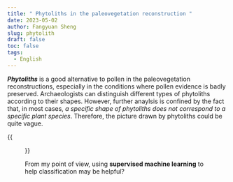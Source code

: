 ```yaml
---
title: " Phytoliths in the paleovegetation reconstruction "
date: 2023-05-02
author: Fangyuan Sheng
slug: phytolith
draft: false
toc: false
tags:
  - English
---
```


***Phytoliths*** is a good alternative to pollen in the paleovegetation reconstructions, especially in the conditions where pollen evidence is badly preserved. Archaeologists can distinguish different types of phytoliths according to their shapes. However, further anaylsis is confined by the fact that, in most cases, *a specific shape of phytoliths does not correspond to a specific plant species*. Therefore, the picture drawn by phytoliths could be quite vague. 

{{<figure src="https://hellenshengfy.github.io/lith.jpg" title=" Photo credit to handout of Prof. Pan Yan (Fudan University)">}}

From my point of view, using **supervised machine learning** to help classification may be helpful?  
